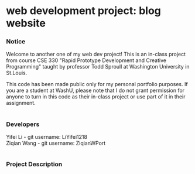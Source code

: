 # web development project: blog website

<h3>Notice</h3>
<p>
Welcome to another one of my web dev project! This is an in-class project from course CSE 330 "Rapid Prototype Development and Creative Programming" taught by professor Todd Sproull at Washington University in St.Louis.
</p>
<p>
This code has been made public only for my personal portfolio purposes. If you are a student at WashU, please note that I do not grant permission for anyone to turn in this code as their in-class project or use part of it in their assignment.
</p>

#

<h3>Developers</h3>
Yifei Li - git username: LiYifei1218<br>
Ziqian Wang - git username: ZiqianWPort

#

<h3>Project Description</h3>


